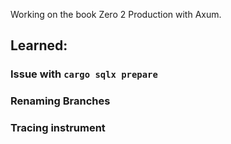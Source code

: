 Working on the book Zero 2 Production with Axum.

## Learned:

### Issue with `cargo sqlx prepare`
### Renaming Branches
### Tracing instrument

